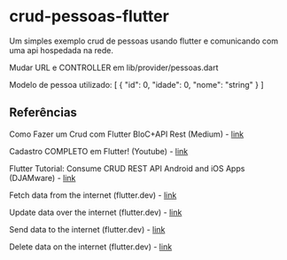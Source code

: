# crud-pessoas-flutter
 Um simples exemplo crud de pessoas usando flutter e comunicando com uma api hospedada na rede.
 
Mudar URL e CONTROLLER em lib/provider/pessoas.dart

Modelo de pessoa utilizado:
[
  {
    "id": 0,
    "idade": 0,
    "nome": "string"
  }
]
 
## Referências
Como Fazer um Crud com Flutter BloC+API Rest (Medium) - <a href="https://medium.com/@thekingoftech/como-fazer-um-crud-com-flutter-bloc-api-rest-483ecf9c276" target="_blank">link</a>

Cadastro COMPLETO em Flutter! (Youtube) - <a href="https://www.youtube.com/watch?v=ViahqKZzZ7Y" target="_blank">link</a>

Flutter Tutorial: Consume CRUD REST API Android and iOS Apps (DJAMware) - <a href="https://www.djamware.com/post/5f308ef7185c336b811b362a/flutter-tutorial-consume-crud-rest-api-android-and-ios-apps#list-data" target="_blank">link</a>

Fetch data from the internet (flutter.dev) - <a href="https://flutter.dev/docs/cookbook/networking/fetch-data" target="_blank">link</a>

Update data over the internet (flutter.dev) - <a href="https://flutter.dev/docs/cookbook/networking/update-data" target="_blank">link</a>

Send data to the internet (flutter.dev) - <a href="https://flutter.dev/docs/cookbook/networking/send-data" target="_blank">link</a>

Delete data on the internet (flutter.dev) -  <a href="https://flutter.dev/docs/cookbook/networking/delete-data" target="_blank">link</a>

